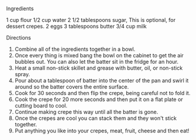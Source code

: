 Ingredients

1 cup flour
1/2 cup water
2 1/2 tablespoons sugar, This is optional, for dessert crepes.
2 eggs
3 tablespoons butter
3/4 cup milk

Directions

1. Combine all of the ingredients together in a bowl.
2. Once every thing is mixed bang the bowl on the cabinet to get the air bubbles out. You can also let the batter sit in the fridge for an hour.
3. Heat a small non-stick skillet and grease with butter, oil, or non-stick spray.
4. Pour about a tablespoon of batter into the center of the pan and swirl it around so the batter covers the entire surface.
5. Cook for 30 seconds and then flip the crepe, being careful not to fold it.
6. Cook the crepe for 20 more seconds and then put it on a flat plate or cutting board to cool.
7. Continue making crepe this way until all the batter is gone.
8. Once the crepes are cool you can stack them and they won't stick together.
9. Put anything you like into your crepes, meat, fruit, cheese and then eat!
